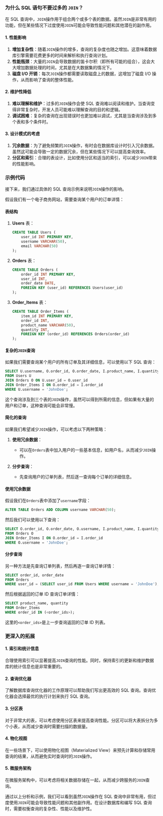 ### 为什么 SQL 语句不要过多的 `JOIN`？

在 SQL 查询中，`JOIN`操作用于组合两个或多个表的数据。虽然`JOIN`是非常有用的功能，但在某些情况下过度使用`JOIN`可能会导致性能问题和其他潜在的副作用。

#### 1. 性能影响

1. **增加复杂性**：随着`JOIN`操作的增多，查询的复杂度也随之增加。这意味着数据库引擎需要花费更多的时间来解析和执行查询计划。
2. **性能瓶颈**：大量的`JOIN`会导致数据的笛卡尔积（即所有可能的组合），这会大大增加数据处理的时间，尤其是在大数据集的情况下。
3. **磁盘 I/O 开销**：每次`JOIN`操作都需要读取磁盘上的数据，这增加了磁盘 I/O 操作，从而影响了查询的整体性能。

#### 2. 维护性降低

1. **难以理解和维护**：过多的`JOIN`操作会使 SQL 查询难以阅读和维护。当查询变得非常复杂时，开发人员可能难以理解查询的目的和逻辑。
2. **调试困难**：复杂的查询在出现错误时也更加难以调试，尤其是当查询涉及到多个表和多个条件时。

#### 3. 设计模式的考虑

1. **冗余数据**：为了避免频繁的`JOIN`操作，有时会在数据库设计时引入冗余数据。虽然这可能会导致一定的数据冗余，但在某些情况下可以提高查询效率。
2. **分区和索引**：合理的表设计，比如使用分区和适当的索引，可以减少`JOIN`带来的性能影响。

### 示例代码

接下来，我们通过具体的 SQL 查询示例来说明`JOIN`操作的影响。

假设我们有一个电子商务网站，需要查询某个用户的订单详情：

#### 表结构

1. **Users** 表：

   ```sql
   CREATE TABLE Users (
       user_id INT PRIMARY KEY,
       username VARCHAR(50),
       email VARCHAR(50)
   );
   ```

2. **Orders** 表：

   ```sql
   CREATE TABLE Orders (
       order_id INT PRIMARY KEY,
       user_id INT,
       order_date DATE,
       FOREIGN KEY (user_id) REFERENCES Users(user_id)
   );
   ```

3. **Order_Items** 表：
   ```sql
   CREATE TABLE Order_Items (
       item_id INT PRIMARY KEY,
       order_id INT,
       product_name VARCHAR(50),
       quantity INT,
       FOREIGN KEY (order_id) REFERENCES Orders(order_id)
   );
   ```

#### 复杂的`JOIN`查询

如果我们需要查询某个用户的所有订单及其详细信息，可以使用以下 SQL 查询：

```sql
SELECT U.username, O.order_id, O.order_date, I.product_name, I.quantity
FROM Users U
JOIN Orders O ON U.user_id = O.user_id
JOIN Order_Items I ON O.order_id = I.order_id
WHERE U.username = 'JohnDoe';
```

这个查询涉及到三个表的`JOIN`操作，虽然可以得到所需的信息，但如果有大量的用户和订单，这种查询可能会非常慢。

#### 简化的查询

如果我们希望减少`JOIN`操作，可以考虑以下两种策略：

1. **使用冗余数据**：

   - 可以在`Orders`表中加入用户的一些基本信息，如用户名，从而减少`JOIN`操作。

2. **分步查询**：
   - 先查询用户的订单列表，然后逐一查询每个订单的详细信息。

#### 使用冗余数据

假设我们在`Orders`表中添加了`username`字段：

```sql
ALTER TABLE Orders ADD COLUMN username VARCHAR(50);
```

然后我们可以使用以下查询：

```sql
SELECT O.order_id, O.order_date, O.username, I.product_name, I.quantity
FROM Orders O
JOIN Order_Items I ON O.order_id = I.order_id
WHERE O.username = 'JohnDoe';
```

#### 分步查询

另一种方法是先查询订单列表，然后再逐一查询订单详情：

```sql
SELECT order_id, order_date
FROM Orders
WHERE user_id = (SELECT user_id FROM Users WHERE username = 'JohnDoe');
```

然后根据返回的订单 ID 查询订单详情：

```sql
SELECT product_name, quantity
FROM Order_Items
WHERE order_id IN (<order_ids>);
```

这里的`<order_ids>`是上一步查询返回的订单 ID 列表。

### 更深入的拓展

#### 1. 索引和统计信息

合理使用索引可以显著提高`JOIN`查询的性能。同时，保持索引的更新和维护数据库的统计信息也是非常重要的。

#### 2. 查询优化器

了解数据库查询优化器的工作原理可以帮助我们写出更高效的 SQL 查询。查询优化器会选择最优的执行计划来执行 SQL 查询。

#### 3. 分区表

对于非常大的表，可以考虑使用分区表来提高查询性能。分区可以将大表拆分为多个小表，从而减少查询时需要扫描的数据量。

#### 4. 物化视图

在一些场景下，可以使用物化视图（Materialized View）来预先计算和存储常用查询的结果，从而避免实时查询时的`JOIN`操作。

#### 5. 微服务架构

在微服务架构中，可以考虑将相关数据存储在一起，从而减少跨服务的`JOIN`查询。

通过以上分析和示例，我们可以看到虽然`JOIN`操作在 SQL 查询中非常有用，但过度使用`JOIN`可能会导致性能问题和其他副作用。在设计数据库和编写 SQL 查询时，需要权衡查询的复杂性、性能以及维护性。
